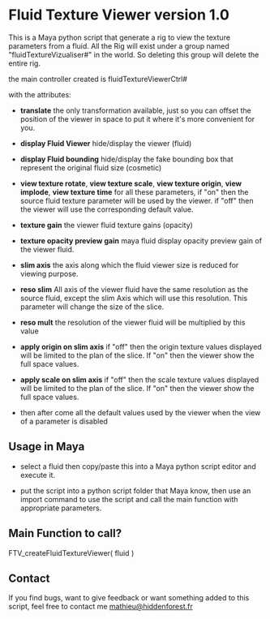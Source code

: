 # Fluid Texture Viewer version 1.0

This is a Maya python script that generate a rig to view the texture parameters
from a fluid.
All the Rig will exist under a group named "fluidTextureVizualiser#" in the world.
So deleting this group will delete the entire rig.

the main controller created is fluidTextureViewerCtrl#

with the attributes:

* **translate** the only transformation available, just so you can offset the
position of the viewer in space to put it where it's more convenient for you.

* **display Fluid Viewer** hide/display the viewer (fluid)

* **display Fluid bounding** hide/display the fake bounding box that represent the original fluid size
(cosmetic)

* **view texture rotate**, **view texture scale**, **view texture origin**, **view implode**, 
**view texture time**
for all these parameters, if "on" then the source fluid texture parameter will
be used by the viewer. if "off" then the viewer will use the corresponding
default value.

* **texture gain** the viewer fluid texture gains (opacity)

* **texture opacity preview gain** maya fluid display opacity preview gain of the
viewer fluid.

* **slim axis** the axis along which the fluid viewer size is reduced for viewing
purpose.

* **reso slim** All axis of the viewer fluid have the same resolution as the source
fluid, except the slim Axis which will use this resolution. This parameter will
change the size of the slice.

* **reso mult** the resolution of the viewer fluid will be multiplied by this value

* **apply origin on slim axis** if "off" then the origin texture values displayed
will be limited to the plan of the slice. If "on" then the viewer show the full
space values.

* **apply scale on slim axis** if "off" then the scale texture values displayed
will be limited to the plan of the slice. If "on" then the viewer show the full
space values.

* then after come all the default values used by the viewer when the view of a parameter is
disabled

## Usage in Maya

* select a fluid then copy/paste this into a Maya python script editor and
execute it.

* put the script into a python script folder that Maya know, then use an import
command to use the script and call the main function with appropriate parameters.

## Main Function to call?

FTV_createFluidTextureViewer( fluid )

## Contact
If you find bugs, want to give feedback or want something added to this script, feel free to contact me
mathieu@hiddenforest.fr


